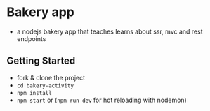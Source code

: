 # Bakery app
- a nodejs bakery app that teaches learns about ssr, mvc and rest endpoints

## Getting Started
- fork & clone the project
- `cd bakery-activity`
- `npm install`
- `npm start` or (`npm run dev` for hot reloading with nodemon)